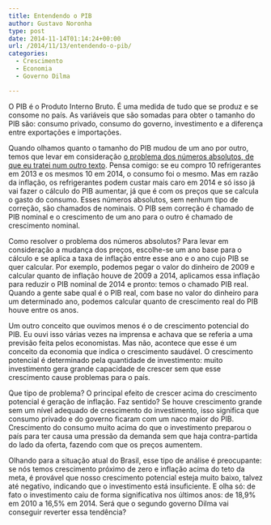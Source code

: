 ```yaml
---
title: Entendendo o PIB
author: Gustavo Noronha
type: post
date: 2014-11-14T01:14:24+00:00
url: /2014/11/13/entendendo-o-pib/
categories:
  - Crescimento
  - Economia
  - Governo Dilma

---
```

O PIB é o Produto Interno Bruto. É uma medida de tudo que se produz e se consome no país. As variáveis que são somadas para obter o tamanho do PIB são: consumo privado, consumo do governo, investimento e a diferença entre exportações e importações.

Quando olhamos quanto o tamanho do PIB mudou de um ano por outro, temos que levar em consideração [o problema dos números absolutos, de que eu tratei num outro texto][1]. Pensa comigo: se eu compro 10 refrigerantes em 2013 e os mesmos 10 em 2014, o consumo foi o mesmo. Mas em razão da inflação, os refrigerantes podem custar mais caro em 2014 e só isso já vai fazer o cálculo do PIB aumentar, já que é com os preços que se calcula o gasto do consumo. Esses números absolutos, sem nenhum tipo de correção, são chamados de nominais. O PIB sem correção é chamado de PIB nominal e o crescimento de um ano para o outro é chamado de crescimento nominal.

Como resolver o problema dos números absolutos? Para levar em consideração a mudança dos preços, escolhe-se um ano base para o cálculo e se aplica a taxa de inflação entre esse ano e o ano cujo PIB se quer calcular. Por exemplo, podemos pegar o valor do dinheiro de 2009 e calcular quanto de inflação houve de 2009 a 2014, aplicamos essa inflação para reduzir o PIB nominal de 2014 e pronto: temos o chamado PIB real. Quando a gente sabe qual é o PIB real, com base no valor do dinheiro para um determinado ano, podemos calcular quanto de crescimento real do PIB houve entre os anos.

Um outro conceito que ouvimos menos é o de crescimento potencial do PIB. Eu ouvi isso várias vezes na imprensa e achava que se referia a uma previsão feita pelos economistas. Mas não, acontece que esse é um conceito da economia que indica o crescimento saudável. O crescimento potencial é determinado pela quantidade de investimento: muito investimento gera grande capacidade de crescer sem que esse crescimento cause problemas para o país.

Que tipo de problema? O principal efeito de crescer acima do crescimento potencial é geração de inflação. Faz sentido? Se houve crescimento grande sem um nível adequado de crescimento do investimento, isso significa que consumo privado e do governo ficaram com um naco maior do PIB. Crescimento do consumo muito acima do que o investimento preparou o país para ter causa uma pressão da demanda sem que haja contra-partida do lado da oferta, fazendo com que os preços aumentem.

Olhando para a situação atual do Brasil, esse tipo de análise é preocupante: se nós temos crescimento próximo de zero e inflação acima do teto da meta, é provável que nosso crescimento potencial esteja muito baixo, talvez até negativo, indicando que o investimento está insuficiente. E olha só: de fato o investimento caiu de forma significativa nos últimos anos: de 18,9% em 2010 a 16,5% em 2014. Será que o segundo governo Dilma vai conseguir reverter essa tendência?

 [1]: https://politi.kov.blog.br/2014/05/08/guia-contra-engabelacao-no-discurso-politico-valores-absolutos/ "Guia contra engabelação no discurso político: valores absolutos e saneamento básico"